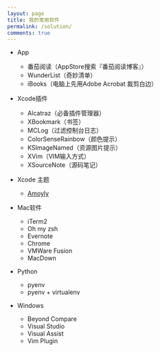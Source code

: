 ```yaml
---
layout: page
title: 我的常用软件
permalink: /solution/
comments: true
---
```



- App
    + 番茄阅读（AppStore搜索『番茄阅读博客』）
    + WunderList（奇妙清单）
    + iBooks（电脑上先用Adobe Acrobat 裁剪白边）

- Xcode插件
    + Alcatraz（必备插件管理器）
    + XBookmark（书签）
    + MCLog（过滤控制台日志）
    + ColorSenseRainbow（颜色提示）
    + KSImageNamed（资源图片提示）
    + XVim（VIM输入方式）
    + XSourceNote（源码笔记）

- Xcode 主题
    + [Amoyly](https://github.com/Br1an6/Amoyly-Xcode-Themes)

- Mac软件
    + iTerm2
    + Oh my zsh
    + Evernote
    + Chrome
    + VMWare Fusion
    + MacDown

    
    
 - Python
 	+ pyenv
 	+ pyenv + virtualenv

 	
 - Windows
 	- Beyond Compare
 	- Visual Studio
 	- Visual Assist
 	- Vim Plugin
 	
